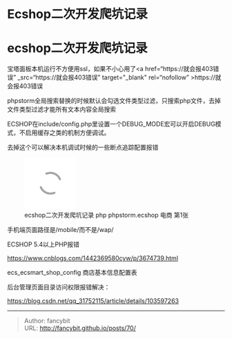 # Ecshop二次开发爬坑记录

<div class="header"><h1 class="single-title animate__animated animate__pulse animate__faster">ecshop二次开发爬坑记录</h1></div>

<div class="content" id="content"><p>宝塔面板本机运行不方便用ssl，如果不小心用了&lt;a href=“https://就会报403错误” _src=“https://就会报403错误” target="_blank" rel=“nofollow” &gt;https://就会报403错误<!-- raw HTML omitted --></p><p>phpstorm全局搜索替换的时候默认会勾选文件类型过滤，只搜索php文件，去掉文件类型过滤才能所有文本内容全局搜索</p><p>ECSHOP在include/config.php里设置一个DEBUG_MODE宏可以开启DEBUG模式，不启用缓存之类的机制方便调试。</p><p>去掉这个可以解决本机调试时候的一些断点追踪配置报错</p><p></p><figure><a class="lightgallery" href="https://www.fancybit.top/zb_users/upload/2020/01/202001061578243994586994.png" data-thumbnail="https://www.fancybit.top/zb_users/upload/2020/01/202001061578243994586994.png" data-sub-html="<h2>ecshop二次开发爬坑记录  php phpstorm.ecshop 电商 第1张</h2><p>ecshop二次开发爬坑记录  php phpstorm.ecshop 电商 第1张</p>"><img class="lazyload" src="/svg/loading.min.svg" data-src="https://www.fancybit.top/zb_users/upload/2020/01/202001061578243994586994.png" data-srcset="https://www.fancybit.top/zb_users/upload/2020/01/202001061578243994586994.png, https://www.fancybit.top/zb_users/upload/2020/01/202001061578243994586994.png 1.5x, https://www.fancybit.top/zb_users/upload/2020/01/202001061578243994586994.png 2x" data-sizes="auto" alt="ecshop二次开发爬坑记录  php phpstorm.ecshop 电商 第1张" title="ecshop二次开发爬坑记录  php phpstorm.ecshop 电商 第1张"></a><figcaption class="image-caption">ecshop二次开发爬坑记录 php phpstorm.ecshop 电商 第1张</figcaption></figure><p></p><p>手机端页面路径是/mobile/而不是/wap/</p><p>ECSHOP 5.4以上PHP报错</p><p><!-- raw HTML omitted --><a href="https://www.cnblogs.com/1442369580cyw/p/3674739.html" target="_blank" rel="external nofollow noopener noreferrer">https://www.cnblogs.com/1442369580cyw/p/3674739.html</a><!-- raw HTML omitted --></p><p><!-- raw HTML omitted -->ecs_ecsmart_shop_config 商店基本信息配置表<!-- raw HTML omitted --></p><p><!-- raw HTML omitted --><!-- raw HTML omitted --><!-- raw HTML omitted --></p><p><!-- raw HTML omitted --><!-- raw HTML omitted -->后台管理页面目录访问权限报错解决：<!-- raw HTML omitted --><!-- raw HTML omitted --></p><p><!-- raw HTML omitted --><!-- raw HTML omitted --><a href="https://blog.csdn.net/qq_31752115/article/details/103597263" target="_blank" rel="external nofollow noopener noreferrer">https://blog.csdn.net/qq_31752115/article/details/103597263</a><!-- raw HTML omitted --><!-- raw HTML omitted --></p><!-- raw HTML omitted --></div>



---

> Author: fancybit  
> URL: http://fancybit.github.io/posts/70/  

